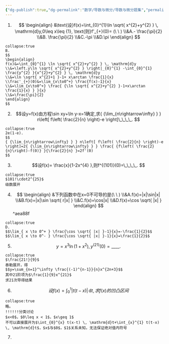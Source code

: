 ```yaml
---
{"dg-publish":true,"dg-permalink":"数学/导数与微分/导数与微分题集","permalink":"/数学/导数与微分/导数与微分题集/","dgHomeLink":true,"dgPassFrontmatter":false}
---
```



1. $$
\begin{align}
&\text{设}f(x)=\int_{0}^{1}\ln \sqrt{ x^{2}+y^{2} }  \, \mathrm{d}y,0\leq x\leq {1}, \text{则}f'_{+}(0)= (\ \ )
\\&A.- \frac{\pi}{2}
\\&B. \frac{\pi}{2}
\\&C.-\pi
\\&D.\pi
\end{align}
$$

```ad-ans
collapse:true
B.
$$
\begin{align}
f(x)&=\int_{0}^{1} \ln \sqrt{ x^{2}+y^{2} } \, \mathrm{d}y
\\&=\left.y\ln \sqrt{ x^{2}+y^{2} } \right|_{0}^{1} -\int_{0}^{1} \frac{y^{2} }{x^{2}+y^{2} } \, \mathrm{d}y
\\&=\ln \sqrt{ x^{2}+1 }-1+ x\arctan \frac{1}{x}
\\frac'_{+}(0)&=\lim_{x\to0^+} \frac{f(x)-1}{x}
\\&=\lim_{x\to0^+} \frac{ {\ln \sqrt{ x^{2}+y^{2} }-1+x\arctan \frac{1}{x} } }{x}
\\&=\frac{\pi}{2}
\end{align}
$$
```

2. $$设y=f(x)由方程\sin xy+\ln y-x=1确定,求{ {\lim_{n\rightarrow\infty} } } n\left[ f\left( \frac{2}{n} \right)-e \right]\_\_\_\_.
$$

```ad-ans
collapse:true
2e(1-e).
$$
{ {\lim_{n\rightarrow\infty} } } n\left[ f\left( \frac{2}{n} \right)-e \right]=2{ {\lim_{n\rightarrow\infty} } } \frac{ {f\left( \frac{2}{n}\right)-f(0)} }{\frac{2}{n} }=2f'(0)
$$
```

3. $$设f(x)= \frac{x}{1-2x^{4} },则f^{(101)}(0)=\_\_\_\_.
$$
```ad-ans
collapse:true
$101!\cdot2^{25}$
级数展开
```

4. $$
\begin{align}
&下列函数中在x=0不可导的是(\ \ )
\\&A.f(x)=|x|\sin|x| 
\\&B.f(x)=|x|\sin \sqrt{ r|x| }
\\&C.f(x)=\cos|x|
\\&D.f(x)=\cos \sqrt{ |x| }
\end{align}
$$ ^aea88f
```ad-ans
collapse:true
D.
$$\lim_{ x \to 0^+ } \frac{\cos \sqrt{ |x| }-1}{x}=-\frac{1}{2}$$
$$\lim_{ x \to 0^- } \frac{\cos \sqrt{ |x| }-1}{x}=\frac{1}{2}$$
```

5. $$y=x^{3}\ln(1+x^{2}),y^{(21)}(0)=\_\_\_\_.
$$
```ad-ans
collapse:true
$\frac{21!}{9}$
泰勒展开，得
$$y=\sum_{n=1}^\infty \frac{(-1)^{n-1}}{n}x^{2n+3}$$
其中21阶项为$\frac{1}{9}x^{21}$
求21次导得结果
```

6. $$设f(x)=\int_{0}^{1} |t(t-x)| \, \mathrm{d}t,求f(x)的凹凸区间$$

```ad-ans
collapse:true
略。
!!!!!!分类讨论
$x<0$，$0\leq x < 1$，$x\geq 1$
不可以直接展开为$\int_{0}^{x} t(x-t) \, \mathrm{d}t+\int_{x}^{1} t(t-x) \, \mathrm{d}t$，$x$与$0$，$1$关系未知，无法保证绝对值内符号
```


7. 